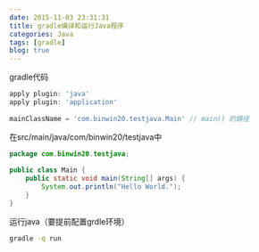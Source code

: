 ```yaml
---
date: 2015-11-03 23:31:31
title: gradle编译和运行Java程序
categories: Java
tags: [gradle]
blog: true
---
```




gradle代码

```groovy
apply plugin: 'java'  
apply plugin: 'application'  
  
mainClassName = 'com.binwin20.testjava.Main' // main() 的路径  
```

<!-- more -->

在src/main/java/com/binwin20/testjava中

```java
package com.binwin20.testjava;  
  
public class Main {  
    public static void main(String[] args) {  
        System.out.println("Hello World.");  
    }
}
```

运行java（要提前配置grdle环境）

```bash
gradle -q run
```
